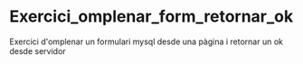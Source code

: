 # Exercici_omplenar_form_retornar_ok
Exercici d'omplenar un formulari mysql desde una pàgina i retornar un ok desde servidor
